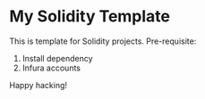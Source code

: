 # My Solidity Template

This is template for Solidity projects. Pre-requisite:
  1. Install dependency
  2. Infura accounts

Happy hacking!